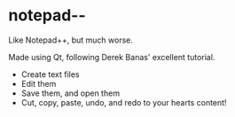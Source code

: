 # notepad--
Like Notepad++, but much worse.

Made using Qt, following Derek Banas' excellent tutorial.

+ Create text files
+ Edit them
+ Save them, and open them
+ Cut, copy, paste, undo, and redo to your hearts content!
